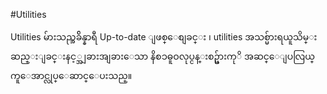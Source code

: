 #Utilities

Utilities မ်ားသည္အခ်ိန္နာရီ Up-to-date ျဖစ္ေစျခင္း ၊ utilities အသစ္မ်ားရယူသိမ္းဆည္းျခင္းနင့္အျခားအျခားေသာ နိစၥဓူဝလုပ္ငန္းစဥ္မ်ားကုိ အဆင္ေျပလြယ္ကူေအာင္လုပ္ေဆာင္ေပးသည္။
